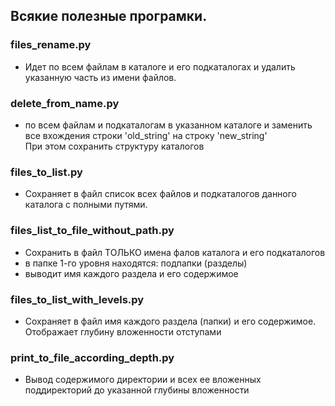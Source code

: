 ## Всякие полезные програмки.

### files_rename.py 
- Идет по всем файлам в каталоге и его подкаталогах и 
удалить указанную часть из имени файлов.

### delete_from_name.py 
- по всем файлам и подкаталогам в указанном каталоге
и заменить все вхождения строки 'old_string' на строку 'new_string'  
При этом сохранить структуру каталогов

### files_to_list.py
- Сохраняет в файл список всех файлов и подкаталогов данного каталога
с полными путями.

### files_list_to_file_without_path.py
- Сохранить в файл ТОЛЬКО имена фалов каталога и его подкаталогов
- в папке 1-го уровня находятся:  подпапки (разделы)
- выводит имя каждого раздела и его содержимое

### files_to_list_with_levels.py
- Сохраняет в файл имя каждого раздела (папки) и его содержимое.
Отображает глубину вложенности отступами

### print_to_file_according_depth.py
- Вывод содержимого директории и всех ее вложенных поддиректорий
до указанной глубины вложенности